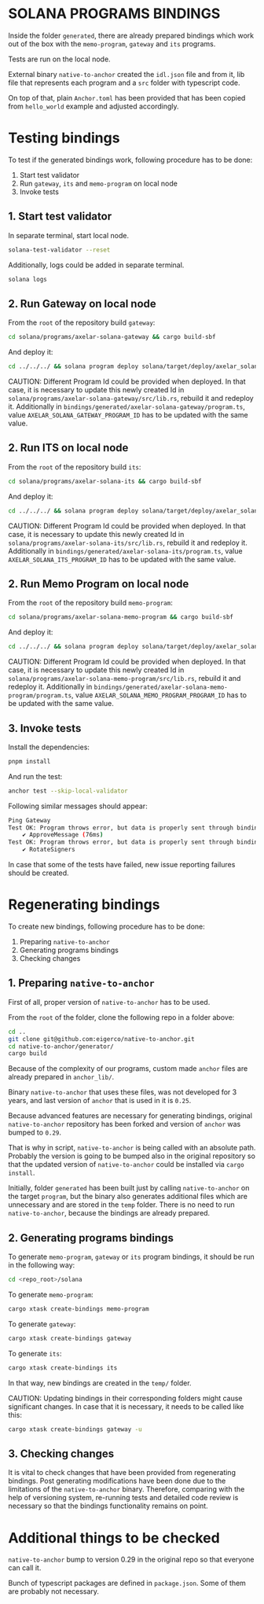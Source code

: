 # SOLANA PROGRAMS BINDINGS

Inside the folder `generated`, there are already prepared bindings which work out of the box with the `memo-program`, `gateway` and `its` programs. 

Tests are run on the local node.

External binary `native-to-anchor` created the `idl.json` file and from it, lib file that represents each program and a `src` folder with typescript code.

On top of that, plain `Anchor.toml` has been provided that has been copied from `hello_world` example and adjusted accordingly.

# Testing bindings

To test if the generated bindings work, following procedure has to be done:

1. Start test validator
2. Run `gateway`, `its` and `memo-program` on local node
3. Invoke tests

## 1. Start test validator

In separate terminal, start local node.

```bash
solana-test-validator --reset
```

Additionally, logs could be added in separate terminal.

```bash
solana logs
```

## 2. Run Gateway on local node

From the `root` of the repository build `gateway`:

```bash
cd solana/programs/axelar-solana-gateway && cargo build-sbf 
```

And deploy it:

```bash
cd ../../../ && solana program deploy solana/target/deploy/axelar_solana_gateway.so --program-id solana/target/deploy/axelar_solana_gateway-keypair.json
```

CAUTION: Different Program Id could be provided when deployed. In that case, it is necessary to update this newly created Id in `solana/programs/axelar-solana-gateway/src/lib.rs`, rebuild it and redeploy it. Additionally in `bindings/generated/axelar-solana-gateway/program.ts`, value `AXELAR_SOLANA_GATEWAY_PROGRAM_ID` has to be updated with the same value.

## 2. Run ITS on local node

From the `root` of the repository build `its`:

```bash
cd solana/programs/axelar-solana-its && cargo build-sbf 
```

And deploy it:

```bash
cd ../../../ && solana program deploy solana/target/deploy/axelar_solana_its.so --program-id solana/target/deploy/axelar_solana_its-keypair.json
```

CAUTION: Different Program Id could be provided when deployed. In that case, it is necessary to update this newly created Id in `solana/programs/axelar-solana-its/src/lib.rs`, rebuild it and redeploy it. Additionally in `bindings/generated/axelar-solana-its/program.ts`, value `AXELAR_SOLANA_ITS_PROGRAM_ID` has to be updated with the same value.

## 2. Run Memo Program on local node

From the `root` of the repository build `memo-program`:

```bash
cd solana/programs/axelar-solana-memo-program && cargo build-sbf
```

And deploy it:

```bash
cd ../../../ && solana program deploy solana/target/deploy/axelar_solana_memo_program.so --program-id solana/target/deploy/axelar_solana_memo_program-keypair.json
```

CAUTION: Different Program Id could be provided when deployed. In that case, it is necessary to update this newly created Id in `solana/programs/axelar-solana-memo-program/src/lib.rs`, rebuild it and redeploy it. Additionally in `bindings/generated/axelar-solana-memo-program/program.ts`, value `AXELAR_SOLANA_MEMO_PROGRAM_PROGRAM_ID` has to be updated with the same value.

## 3. Invoke tests

Install the dependencies:
 
```bash
pnpm install
```

And run the test:

```bash
anchor test --skip-local-validator
```

Following similar messages should appear:

```bash
Ping Gateway
Test OK: Program throws error, but data is properly sent through bindings.
    ✔ ApproveMessage (76ms)
Test OK: Program throws error, but data is properly sent through bindings.
    ✔ RotateSigners
```

In case that some of the tests have failed, new issue reporting failures should be created.

# Regenerating bindings

To create new bindings, following procedure has to be done:

1. Preparing `native-to-anchor`
2. Generating programs bindings
3. Checking changes

## 1. Preparing `native-to-anchor`

First of all, proper version of `native-to-anchor` has to be used.

From the `root` of the folder, clone the following repo in a folder above:

```bash
cd ..
git clone git@github.com:eigerco/native-to-anchor.git
cd native-to-anchor/generator/
cargo build
```

Because of the complexity of our programs, custom made `anchor` files are already prepared in `anchor_lib/`.

Binary `native-to-anchor` that uses these files, was not developed for 3 years, and last version of `anchor` that is used in it is `0.25`.

Because advanced features are necessary for generating bindings, original `native-to-anchor` repository has been forked and version of `anchor` was bumped to `0.29`.

That is why in script, `native-to-anchor` is being called with an absolute path. Probably the version is going to be bumped also in the original repository so that the updated version of `native-to-anchor` could be installed via `cargo install`.

Initially, folder `generated` has been built just by calling `native-to-anchor` on the target `program`, but the binary also generates additional files which are unnecessary and are stored in the `temp` folder. There is no need to run `native-to-anchor`, because the bindings are already prepared.

## 2. Generating programs bindings

To generate `memo-program`, `gateway` or `its` program bindings, it should be run in the following way:

```bash
cd <repo_root>/solana
```

To generate `memo-program`:

```bash
cargo xtask create-bindings memo-program
```

To generate `gateway`:

```bash
cargo xtask create-bindings gateway
```

To generate `its`:

```bash
cargo xtask create-bindings its
```

In that way, new bindings are created in the `temp/` folder.

CAUTION: Updating bindings in their corresponding folders might cause significant changes. In case that it is necessary, it needs to be called like this:

```bash
cargo xtask create-bindings gateway -u
```

## 3. Checking changes

It is vital to check changes that have been provided from regenerating bindings. Post generating modifications have been done due to the limitations of the `native-to-anchor` binary. Therefore, comparing with the help of versioning system, re-running tests and detailed code review is necessary so that the bindings functionality remains on point.

# Additional things to be checked

`native-to-anchor` bump to version 0.29 in the original repo so that everyone can call it.

Bunch of typescript packages are defined in `package.json`. Some of them are probably not necessary.

